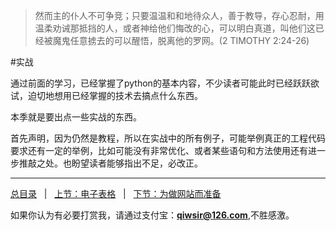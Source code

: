 >然而主的仆人不可争竞；只要温温和和地待众人，善于教导，存心忍耐，用温柔劝诫那抵挡的人，或者神给他们悔改的心，可以明白真道，叫他们这已经被魔鬼任意掳去的可以醒悟，脱离他的罗网。(2 TIMOTHY 2:24-26)

#实战

通过前面的学习，已经掌握了python的基本内容，不少读者可能此时已经跃跃欲试，迫切地想用已经掌握的技术去搞点什么东西。

本季就是要出点一些实战的东西。

首先声明，因为仍然是教程，所以在实战中的所有例子，可能举例真正的工程代码要求还有一定的举例，比如可能没有非常优化、或者某些语句和方法使用还有进一步推敲之处。也盼望读者能够指出不足，必改正。

---

[总目录](./index.md)&nbsp;&nbsp;&nbsp;|&nbsp;&nbsp;&nbsp;[上节：电子表格](./234.md)&nbsp;&nbsp;&nbsp;|&nbsp;&nbsp;&nbsp;[下节：为做网站而准备](./301.md)

如果你认为有必要打赏我，请通过支付宝：**qiwsir@126.com**,不胜感激。